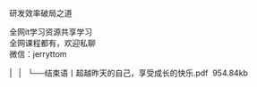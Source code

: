 研发效率破局之道  

全网it学习资源共享学习<br>全网课程都有，欢迎私聊<br>微信：jerryttom<br>

| &nbsp;&nbsp;| &nbsp;&nbsp;└──结束语丨超越昨天的自己，享受成长的快乐.pdf &nbsp;954.84kb
